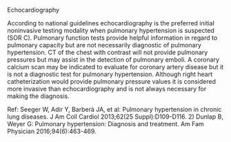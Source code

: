 Echocardiography

According to national guidelines echocardiography is the preferred initial noninvasive testing modality
when pulmonary hypertension is suspected (SOR C). Pulmonary function tests provide helpful information
in regard to pulmonary capacity but are not necessarily diagnostic of pulmonary hypertension. CT of the
chest with contrast will not provide pulmonary pressures but may assist in the detection of pulmonary
emboli. A coronary calcium scan may be indicated to evaluate for coronary artery disease but it is not a
diagnostic test for pulmonary hypertension. Although right heart catheterization would provide pulmonary
pressure values it is considered more invasive than echocardiography and is not always necessary for
making the diagnosis.

Ref: Seeger W, Adir Y, Barberà JA, et al: Pulmonary hypertension in chronic lung diseases. J Am Coll Cardiol 2013;62(25
Suppl):D109-D116. 2) Dunlap B, Weyer G: Pulmonary hypertension: Diagnosis and treatment. Am Fam Physician
2016;94(6):463-469.